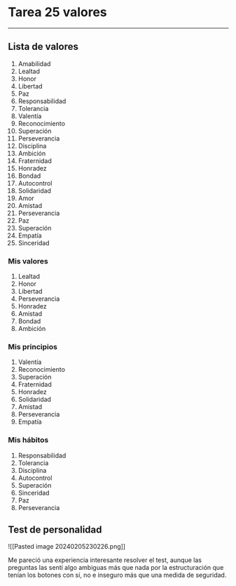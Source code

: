 # Tarea 25 valores
---

## Lista de valores
1. Amabilidad
2. Lealtad
3. Honor
4. Libertad
5. Paz
6. Responsabilidad
7. Tolerancia
8. Valentía
9. Reconocimiento
10. Superación
11. Perseverancia
12. Disciplina
13. Ambición
14. Fraternidad
15. Honradez
16. Bondad
17. Autocontrol
18. Solidaridad
19. Amor
20. Amistad
21. Perseverancia
22. Paz
23. Superación
24. Empatía
25. Sinceridad

### Mis valores
1. Lealtad
2. Honor
3. Libertad
4. Perseverancia
5. Honradez
6. Amistad
7. Bondad
8. Ambición
### Mis principios
1. Valentía
2. Reconocimiento
3. Superación
4. Fraternidad
5. Honradez
6. Solidaridad
7. Amistad
8. Perseverancia
9. Empatía
### Mis hábitos
1. Responsabilidad
2. Tolerancia
3. Disciplina
4. Autocontrol
5. Superación
6. Sinceridad
7. Paz
8. Perseverancia

## Test de personalidad
![[Pasted image 20240205230226.png]]

Me pareció una experiencia interesante resolver el test, aunque las preguntas las sentí algo ambiguas más que nada por la estructuración que tenían los botones con sí, no e inseguro más que una medida de seguridad.